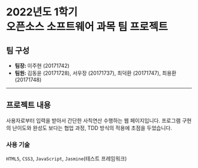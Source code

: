 # 2022년도 1학기<br>오픈소스 소프트웨어 과목 팀 프로젝트

## 팀 구성
- <strong>팀장: </strong>이주현 (20171742)
- <strong>팀원: </strong>김동윤 (20171728), 서우장 (20171737), 최덕환 (20171747), 최용환 (20171748)

<hr>

## 프로젝트 내용
사용자로부터 입력을 받아서 간단한 사칙연산 수행하는 웹 페이지입니다.
프로그램 구현의 난이도와 완성도 보다는 협업 과정, TDD 방식의 적용에 초점을 두었습니다.

### 사용 기술
`HTML5`, `CSS3`, `JavaScript`, `Jasmine`(테스트 프레임워크)